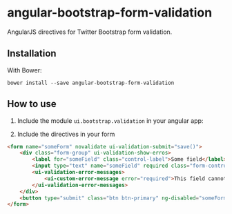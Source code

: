 angular-bootstrap-form-validation
=================================

AngularJS directives for Twitter Bootstrap form validation.

Installation
------------

With Bower:

```
bower install --save angular-bootstrap-form-validation
```

How to use
----------

1. Include the module ```ui.bootstrap.validation``` in your angular app:

2. Include the directives in your form

```html
<form name="someForm" novalidate ui-validation-submit="save()">
	<div class="form-group" ui-validation-show-erros>
		<label for="someField" class="control-label">Some field</label>
		<input type="text" name="someField" required class="form-control" ng-model="someField">
		<ui-validation-error-messages>
			<ui-custom-error-message error="required">This field cannot be empty</ui-custom-error-message>
		</ui-validation-error-messages>
	</div>
	<button type="submit" class="btn btn-primary" ng-disabled="someForm.$pristine">Save</button>
</form>
```